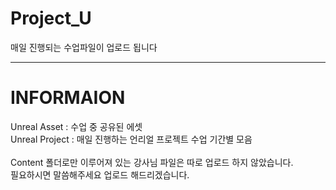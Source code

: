# Project_U
매일 진행되는 수업파일이 업로드 됩니다

---

# INFORMAION
Unreal Asset : 수업 중 공유된 에셋<br/>
Unreal Project : 매일 진행하는 언리얼 프로젝트 수업 기간별 모음<br/>
<br/>
Content 폴더로만 이루어져 있는 강사님 파일은 따로 업로드 하지 않았습니다.<br/>
필요하시면 말씀해주세요 업로드 해드리겠습니다.
